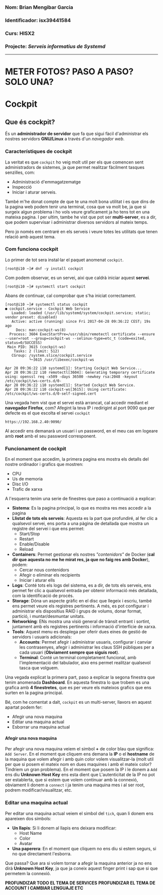 ### Nom: Brian Mengibar Garcia

### Identificador: isx39441584

### Curs: HISX2

### Projecte: _Serveis informatius de Systemd_
------------------------------------------------------

# METER FOTOS? PASO A PASO? SOLO UNA?

# Cockpit

## Que és cockpit?
És un **administrador de servidor** que fa que sigui fàcil d'administrar
els nostres servidors **GNU/Linux** a través d'un _navegador web_.

### Característiques de cockpit
La veritat es que ``cockpit`` ho veig molt util per els que comencen sent 
administradors de sistemes, ja que permet realitzar fàcilment tasques 
senzilles, com:
* Administració d'emmagatzematge
* Inspecció
* Iniciar i  aturar serveis.

També m'he donat compte de que te una molt bona utilitat i es que dins
de la pagina web podem tenir una terminal, cosa que va molt be, ja que si
surgeix algun problema i ho vols veure graficament ja ho tens tot en una
mateixa pagina. I per ultim, tambe he vist que pot ser __multi-server__,
es a dir, que podem supervisar i administrar diversos servidors al mateix
temps.

Pero jo només em centraré en els serveis i veure totes les utilitats que
tenen relació amb aquest tema.

### Com funciona cockpit
Lo primer de tot sera instal·lar el paquet anomenat ``cockpit``.
```
[root@i10 ~]# dnf -y install cockpit
```

Com podem observar, es un servei, aixi que caldrà iniciar aquest **servei**.
```
[root@i10 ~]# systemctl start cockpit
```

Abans de continuar, cal comprobar que s'ha iniciat correctament.

```
[root@i10 ~]# systemctl status cockpit
● cockpit.service - Cockpit Web Service
   Loaded: loaded (/usr/lib/systemd/system/cockpit.service; static; vendor preset: disabled)
   Active: active (running) since Fri 2017-04-28 09:36:22 CEST; 19s ago
     Docs: man:cockpit-ws(8)
  Process: 3604 ExecStartPre=/usr/sbin/remotectl certificate --ensure --user=root --group=cockpit-ws --selinux-type=etc_t (code=exited, status=0/SUCCESS)
 Main PID: 3615 (cockpit-ws)
    Tasks: 2 (limit: 512)
   CGroup: /system.slice/cockpit.service
           └─3615 /usr/libexec/cockpit-ws

Apr 28 09:36:22 i10 systemd[1]: Starting Cockpit Web Service...
Apr 28 09:36:22 i10 remotectl[3604]: Generating temporary certificate using: openssl req -x509 -days 36500 -newkey rsa:2048 -keyout /etc/cockpit/ws-certs.d/0-
Apr 28 09:36:22 i10 systemd[1]: Started Cockpit Web Service.
Apr 28 09:36:22 i10 cockpit-ws[3615]: Using certificate: /etc/cockpit/ws-certs.d/0-self-signed.cert
```

Una vegada hem vist que el servei està arrancat, cal accedir mediant el
**navegador Firefox**, com? Afegint la teva IP i redirigint al port 9090
que per defecte es el que escolta el servei ``cockpit``
```
https://192.168.2.40:9090/
```

Al accedir ens demanarà un usuari i un password, en el meu cas em logeare
amb **root** amb el seu password corresponent.

### Funcionament de cockpit
En el moment que accedim, la primera pagina ens mostra els detalls del
nostre ordinador i grafics que mostren:
* CPU
* Us de memoria
* Disc I/O
* Trafic de xarxa

A l'esquerra tenim una serie de finestres que paso a continuació a explicar:

* **Sistema**: Es la pagina principal, lo que es mostra res mes accedir a la pagina
* **Llistat de tots els serveis**: Aquesta es la part que profundiré, al fer clic a qualsevol servei, ens porta a una pàgina de detallada que mostra un registre del servei i que ens permet:
  * Start/Stop
  * Restart
  * Enable/Disable
  * Reload
* **Containers**: Permet gestionar els nostres _"contenidors"_ de Docker (**cal dir que aquesta no me he mirat res, ja que no faig res amb Docker**), podem:
  * Cercar nous contenidors
  * Afegir o eliminar els recipients
  * Iniciar i aturar ells
* **Logs**: Conté tots els logs del sistema, es a dir, de tots els serveis, ens permet fer clic a qualsevol entrada per obtenir informació més detallada, com la identificació de procés.
* **Storage**: Dóna un aspecte gràfic en el disc que llegeix i escriu, també ens permet veure els registres pertinents. A més, es pot configurar i administrar els dispositius RAID i grups de volums, donar format, partició, i muntar/desmuntar unitats.
* **Networking**: ENs mostra una visió general de trànsit entrant i sortint, juntament amb els registres pertinents i informació d'interfície de xarxa.
* **Tools**: Aquest menu es desplega per oferir dues eines de gestió de servidors i usuaris adicionals:
  * **Accounts**: Permet afegir i administrar usuaris, configurar i canviar les contrasenyes, afegir i administrar les claus SSH públiques per a cada usuari (**Obviament sempre que siguis root**).
  * **Terminal**: Conté un terminal completament funcional, amb l'implementació del tabulador, aixo ens permet realitzar qualsevol tasca que volguem.

Una vegada explicat la primera part, paso a explicar la segona finestra que tenim
anomenada __Dashboard__. En aquesta finestra lo que trobem es una grafica
amb **4 finestretes**, que es per veure els mateixos grafics que ens surten
en la pagina principal.

Bé, com he comentat a dalt, ``cockpit`` es un multi-server, llavors en aquest
apartat podem fer:
* Afegir una nova maquina
* Editar una maquina actual
* Esborrar una maquina actual

#### Afegir una nova maquina
Per afegir una nova maquina veiem el simbol **+** de color blau que
significa: ``Add Server``. En el moment que cliquem ens demana la **IP** o
el **hostname** de la maquina que volem afegir i amb quin color volem
visualitzar-la (molt util per que si posem el mateix nom en dues maquines
i amb el mateix color? Tindriem un gran problema). En el moment que posem
la IP i le donem a ``Add`` ens diu **Unknown Host Key** ens esta dient que
L'autenticitat de la IP no pot ser establerta, que si estem que volem continuar
amb la connexió, obviament li donem a ``connect`` i ja tenim una maquina mes i al 
ser root, podrem modificar/visualitzar, etc.

### Editar una maquina actual
Per editar una maquina actual veiem el simbol del ``tick``, quan li donem
ens apareixen dos simbols:
 * **Un llapis**: Si li donem al llapis ens deixara modificar:
   * Host Name
   * Color
   * Avatar
 * **Una paperera**: En el moment que cliquem no ens diu si estem segurs, si no que directament l'esborra.

Que passa? Que ara si volem tornar a afegir la maquina anterior ja no ens
dirà **Unknown Host Key**, ja que ja coneix aquest finger print i sap que
si que permetem la connexió.

**PROFUNDIZAR TODO EL TEMA DE SERVICES**
**PROFUNDIZAR EL TEMA DE ACCOUNT I CAMBIAR LENGUAJE ETC**
